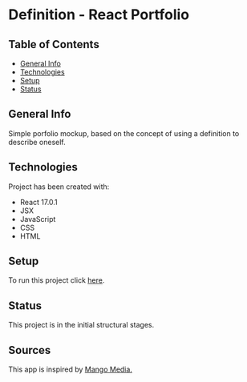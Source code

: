 # Definition - React Portfolio

## Table of Contents
- [General Info](###General-Info)
- [Technologies](#Technologies)
- [Setup](#Setup)
- [Status](#Status)

## General Info
Simple porfolio mockup, based on the concept of using a definition to describe oneself.

## Technologies
Project has been created with:
- React 17.0.1
- JSX
- JavaScript
- CSS
- HTML

## Setup
To run this project click [here](www.zdavidson.github.io/definition-porfolio).

## Status
This project is in the initial structural stages.

## Sources
This app is inspired by [Mango Media.](www.mango-media.edu)
